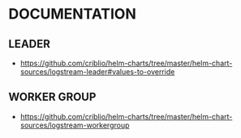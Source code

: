 # DOCUMENTATION
## LEADER
- https://github.com/criblio/helm-charts/tree/master/helm-chart-sources/logstream-leader#values-to-override
## WORKER GROUP
- https://github.com/criblio/helm-charts/tree/master/helm-chart-sources/logstream-workergroup